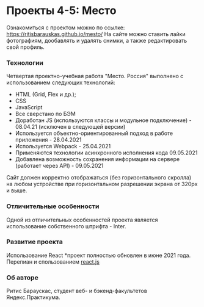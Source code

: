 # Проекты 4-5: Место

Ознакомиться с проектом можно по ссылке: https://ritisbarauskas.github.io/mesto/
На сайте можно ставить лайки фотографиям, дообавлять и удалять снимки, а также редактировать свой профиль.

### Технологии

Четвертая проектно-учебная работа "Место. Россия" выполнено с использованием следующих технологий:
* HTML (Grid, Flex и др.);
* CSS
* JavaScript
* Все сверстано по БЭМ
* Доработан JS (используются классы и модульное подключение) - 08.04.21 (исключен в следующей версии)
* Используется объектно-ориентированный подход в работе приложения - 28.04.2021
* Используется Webpack - 25.04.2021
* Применяются технологии асинхронного исполнения кода 09.05.2021
* Добавлена возможность сохранения информации на сервере (работает через API) - 09.05.2021

Сайт должен корректно отображаться (без горизонтального скролла) на любом устройстве при горизонтальном разрешении экрана от 320px и выше.

### Отличительные особенности

Одной из отличительных особенностей проекта является использование собственного штрифта - Inter.

### Развитие проекта
Использование React
*проект полностью обновлен в июне 2021 года. Перепиан и спользованием [react.js](https://github.com/RitisBarauskas/react-mesto-auth)

### Об авторе

Ритис Бараускас, студент веб- и бэкенд-факультетов Яндекс.Практикума.

